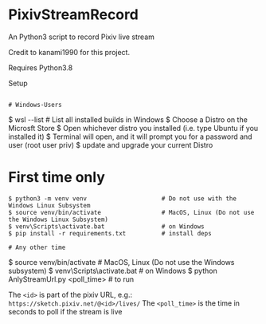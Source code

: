 # PixivStreamRecord
An Python3 script to record Pixiv live stream

Credit to kanami1990 for this project.

Requires Python3.8

Setup
```

# Windows-Users
```
$ wsl --list                               # List all installed builds in Windows
$ Choose a Distro on the Microsft Store
$ Open whichever distro you installed (i.e. type Ubuntu if you installed it)
$ Terminal will open, and it will prompt you for a password and user (root user priv)
$ update and upgrade your current Distro

# First time only
```
$ python3 -m venv venv                     # Do not use with the Windows Linux Subsystem
$ source venv/bin/activate                 # MacOS, Linux (Do not use the Windows Linux Subsystem)
$ venv\Scripts\activate.bat                # on Windows
$ pip install -r requirements.txt          # install deps

# Any other time
```
$ source venv/bin/activate                 # MacOS, Linux (Do not use the Windows subsystem)
$ venv\Scripts\activate.bat                # on Windows
$ python AnlyStreamUrl.py <id> <poll_time> # to run

The `<id>` is part of the pixiv URL, e.g.: `https://sketch.pixiv.net/@<id>/lives/`
The `<poll_time>` is the time in seconds to poll if the stream is live
